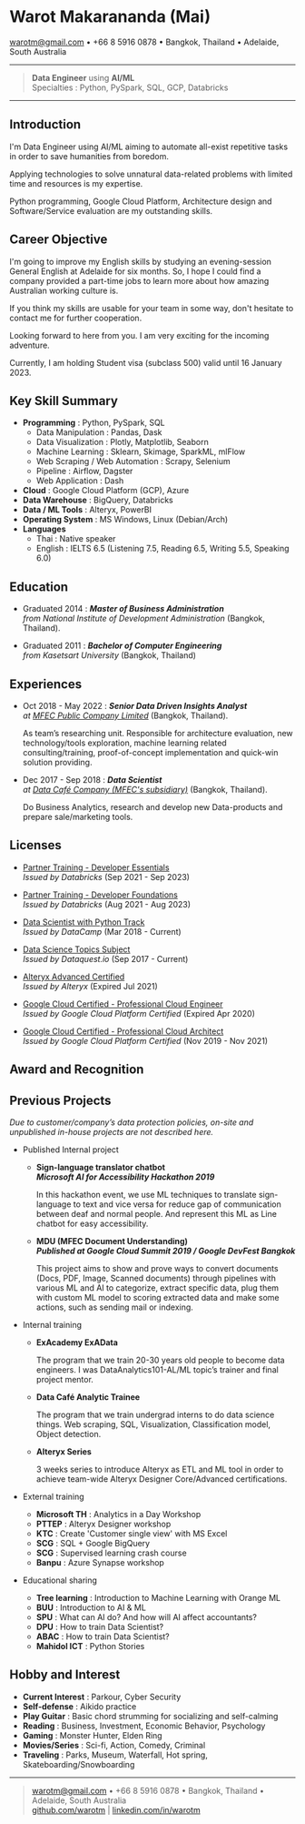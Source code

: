 Warot Makarananda (Mai)
=======================

<warotm@gmail.com> • +66 8 5916 0878 • Bangkok, Thailand • Adelaide, South Australia

----

> **Data Engineer** using **AI/ML**\
> Specialties : Python, PySpark, SQL, GCP, Databricks

----

Introduction
------------

I'm Data Engineer using AI/ML aiming to automate all-exist repetitive tasks in order to save humanities from boredom.

Applying technologies to solve unnatural data-related problems with limited time and resources is my expertise.

Python programming, Google Cloud Platform, Architecture design and Software/Service evaluation are my outstanding skills.

Career Objective
----------------

I'm going to improve my English skills by studying an evening-session General English at Adelaide for six months. So, I hope I could find a company provided a part-time jobs to learn more about how amazing Australian working culture is.

If you think my skills are usable for your team in some way, don't hesitate to contact me for further cooperation.

Looking forward to here from you. I am very exciting for the incoming adventure.

Currently, I am holding Student visa (subclass 500) valid until 16 January 2023.

Key Skill Summary
-----------------

- **Programming** : Python, PySpark, SQL
  - Data Manipulation : Pandas, Dask
  - Data Visualization : Plotly, Matplotlib, Seaborn
  - Machine Learning : Sklearn, Skimage, SparkML, mlFlow
  - Web Scraping / Web Automation : Scrapy, Selenium
  - Pipeline : Airflow, Dagster
  - Web Application : Dash
- **Cloud** : Google Cloud Platform (GCP), Azure
- **Data Warehouse** : BigQuery, Databricks
- **Data / ML Tools** : Alteryx, PowerBI
- **Operating System** : MS Windows, Linux (Debian/Arch)
- **Languages**
  - Thai : Native speaker
  - English : IELTS 6.5 (Listening 7.5, Reading 6.5, Writing 5.5, Speaking 6.0)

Education
---------

- Graduated 2014
:   ***Master of Business Administration**\
from National Institute of Development Administration* (Bangkok, Thailand).

- Graduated 2011
:   ***Bachelor of Computer Engineering**\
from Kasetsart University* (Bangkok, Thailand)

Experiences
-----------

- Oct 2018 - May 2022
:   ***Senior Data Driven Insights Analyst**\
at [MFEC Public Company Limited](https://www.mfec.co.th/)* (Bangkok, Thailand).

    As team’s researching unit. Responsible for architecture evaluation, new technology/tools exploration, machine learning related consulting/training, proof-of-concept implementation and quick-win solution providing.

- Dec 2017 - Sep 2018
:   ***Data Scientist**\
at [Data Café Company (MFEC's subsidiary)](https://datacafethailand.com/)* (Bangkok, Thailand).

    Do Business Analytics, research and develop new Data-products and prepare sale/marketing tools.

Licenses
--------

- [Partner Training - Developer Essentials](https://credentials.databricks.com/155b03e1-08dc-4210-8e83-98f553d75e4d)\
    *Issued by Databricks*
    (Sep 2021 - Sep 2023)

- [Partner Training - Developer Foundations](https://credentials.databricks.com/0701c154-349f-426c-8169-356cbb8bf59c)\
    *Issued by Databricks*
    (Aug 2021 - Aug 2023)

- [Data Scientist with Python Track](https://www.datacamp.com/statement-of-accomplishment/track/3f8a3dcee414a38050ead385dc11a35d02ea2010)\
    *Issued by DataCamp*
    (Mar 2018 - Current)

- [Data Science Topics Subject](https://app.dataquest.io/view_cert/GZCQJP0S6WLYQT99BFHJ/)\
    *Issued by Dataquest.io*
    (Sep 2017 - Current)

- [Alteryx Advanced Certified](https://s3.us-east-2.amazonaws.com/ayx.certificates/20190726_AlterxDesignerAdvanced0TPn5UeR0Tw8GRaxmTFmb1clW5FUtmWlVdOdlWrBHVUhGbt9ENJpnT.pdf)\
    *Issued by Alteryx*
    (Expired Jul 2021)

- [Google Cloud Certified - Professional Cloud Engineer](https://www.credential.net/22ecaff3-6f9a-44c8-a1f6-634d7cfab919)\
    *Issued by Google Cloud Platform Certified*
    (Expired Apr 2020)

- [Google Cloud Certified - Professional Cloud Architect](https://www.credential.net/ad768d5a-4abd-4e87-9afd-69e19c97a652)\
    *Issued by Google Cloud Platform Certified*
    (Nov 2019 - Nov 2021)

Award and Recognition
---------------------

Previous Projects
-----------------

*Due to customer/company’s data protection policies, on-site and unpublished in-house projects are not described here.*

- Published Internal project
  - **Sign-language translator chatbot\
    *Microsoft AI for Accessibility Hackathon 2019***

    In this hackathon event, we use ML techniques to translate sign-language to text and vice versa for reduce gap of communication between deaf and normal people. And represent this ML as Line chatbot for easy accessibility.

  - **MDU (MFEC Document Understanding)\
    *Published at Google Cloud Summit 2019 / Google DevFest Bangkok***

    This project aims to show and prove ways to convert documents (Docs, PDF, Image, Scanned documents) through pipelines with various ML and AI to categorize, extract specific data, plug them with custom ML model to scoring extracted data and make some actions, such as sending mail or indexing.

- Internal training
  - **ExAcademy ExAData**

    The program that we train 20-30 years old people to become data engineers. I was DataAnalytics101-AL/ML topic’s trainer and final project mentor.

  - **Data Café Analytic Trainee**

    The program that we train undergrad interns to do data science things. Web scraping, SQL, Visualization, Classification model, Object detection.

  - **Alteryx Series**

    3 weeks series to introduce Alteryx as ETL and ML tool in order to achieve team-wide Alteryx Designer Core/Advanced certifications.

- External training
  - **Microsoft TH** : Analytics in a Day Workshop
  - **PTTEP** : Alteryx Designer workshop
  - **KTC** : Create 'Customer single view' with MS Excel
  - **SCG** : SQL + Google BigQuery
  - **SCG** : Supervised learning crash course
  - **Banpu** : Azure Synapse workshop

- Educational sharing
  - **Tree learning** : Introduction to Machine Learning with Orange ML
  - **BUU** : Introduction to AI & ML
  - **SPU** : What can AI do? And how will AI affect accountants?
  - **DPU** : How to train Data Scientist?
  - **ABAC** : How to train Data Scientist?
  - **Mahidol ICT** : Python Stories

Hobby and Interest
------------------

- **Current Interest** : Parkour, Cyber Security
- **Self-defense** : Aikido practice
- **Play Guitar** : Basic chord strumming for socializing and self-calming
- **Reading** : Business, Investment, Economic Behavior, Psychology
- **Gaming** : Monster Hunter, Elden Ring
- **Movies/Series** : Sci-fi, Action, Comedy, Criminal
- **Traveling** : Parks, Museum, Waterfall, Hot spring, Skateboarding/Snowboarding

----

> <warotm@gmail.com> • +66 8 5916 0878 • Bangkok, Thailand • Adelaide, South Australia\
> [github.com/warotm](https://github.com/warotm) | [linkedin.com/in/warotm](https://www.linkedin.com/in/warotm/)
